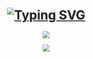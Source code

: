 
<div align="center">

<h1><a href="https://git.io/typing-svg"><img src="https://readme-typing-svg.herokuapp.com?font=Fira+Code&weight=300&size=27&pause=1000&color=02DA3C&background=88000000&width=435&lines=console.log('hello+world!');%D0%9F%D0%BB%D1%8E%D1%81+%D0%B2%D0%B0%D0%B9%D0%B1+" alt="Typing SVG" /></a></h1>

![](https://www.codewars.com/users/FrozenQxc/badges/large)

![](https://komarev.com/ghpvc/?username=your-github-FrozenQxc&color=blueviolet)
</div>


